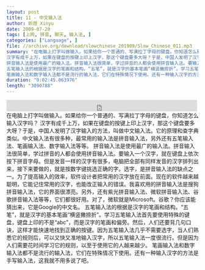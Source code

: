 ```yaml
---
layout: post
title: 11 - 中文输入法
author: 昕煜 Xinyu
date: 2009-07-20
tags: [上网, 拼音, 聊天, 输入法, ]
categories: ["Language", ]
file: //archive.org/download/slowchinese_201909/Slow_Chinese_011.mp3
summary: "在电脑上打字叫做输入。如果给你一个普通的、写满拉丁字母的键盘，你知道怎么输入汉字吗？  
汉字有成千上万，如果在键盘的按键上印上汉字，那这个键盘要多大呀？于是，中国人发明了汉字输入的方法，叫做中文输入法。它的原理和查字典类似。中文输入法有很多种，最常用的输入法是拼音输入法，另外还有五笔输入法、笔画输入法、数字输入法等等。  
拼音输入法是使用最广的输入法。拼音输入法很简单，学过拼音的人都会使用拼音输入法。要输入一个汉字，就在键盘上依次按下拼音字母。但是发音一样的汉字有很多，电脑把全部有同样发音的汉字排列出来，接下来要做的，就是按数字键挑选正确的字。选字，是拼音输入法的缺点之一。为了提高输入的效率，软件设计者把常用的汉字放在前面。现在的软件越来越聪明，它能记住常用的汉字，也能改正输入的错误。我喜欢用的拼音输入法是搜狗拼音输入法，它的界面很漂亮。另外，还有紫光拼音输入法、微软拼音输入法、谷歌拼音输入法等等，它们都很好用。对了，微软就是Microsoft。谷歌？你应该能猜出来，它是Google的中文名。  
五笔输入法的根据是汉字的笔画和结构。“五笔”，就是汉字的基本笔画“横竖撇捺折”。学习五笔输入法首先要使用特殊的键盘，键盘上印的不是“abc”，而是汉字的笔画和偏旁。然后，人们还要背几句口诀，这样才能快速地找到正确的按键。因为五笔输入法几乎不需要选字，当人们熟悉它的规则后，可以又快又准地输入汉字，所以五笔输入法一度很流行。但是因为人们需要花时间学习它的规则，以至于使用它的人越来越少。  
笔画输入法和数字输入法都不是流行的输入法，它们在特殊情况下使用。还有一种输入汉字的方法是手写输入法，这我就不用多说了吧。"
duration: "0:02:45.063976"
length: "3090788"
---
```


<iframe src="https://archive.org/embed/slowchinese_201909/Slow_Chinese_011.mp3" width="500" height="30" frameborder="0" webkitallowfullscreen="true" mozallowfullscreen="true" allowfullscreen></iframe>
在电脑上打字叫做输入。如果给你一个普通的、写满拉丁字母的键盘，你知道怎么输入汉字吗？  
汉字有成千上万，如果在键盘的按键上印上汉字，那这个键盘要多大呀？于是，中国人发明了汉字输入的方法，叫做中文输入法。它的原理和查字典类似。中文输入法有很多种，最常用的输入法是拼音输入法，另外还有五笔输入法、笔画输入法、数字输入法等等。  
拼音输入法是使用最广的输入法。拼音输入法很简单，学过拼音的人都会使用拼音输入法。要输入一个汉字，就在键盘上依次按下拼音字母。但是发音一样的汉字有很多，电脑把全部有同样发音的汉字排列出来，接下来要做的，就是按数字键挑选正确的字。选字，是拼音输入法的缺点之一。为了提高输入的效率，软件设计者把常用的汉字放在前面。现在的软件越来越聪明，它能记住常用的汉字，也能改正输入的错误。我喜欢用的拼音输入法是搜狗拼音输入法，它的界面很漂亮。另外，还有紫光拼音输入法、微软拼音输入法、谷歌拼音输入法等等，它们都很好用。对了，微软就是Microsoft。谷歌？你应该能猜出来，它是Google的中文名。  
五笔输入法的根据是汉字的笔画和结构。“五笔”，就是汉字的基本笔画“横竖撇捺折”。学习五笔输入法首先要使用特殊的键盘，键盘上印的不是“abc”，而是汉字的笔画和偏旁。然后，人们还要背几句口诀，这样才能快速地找到正确的按键。因为五笔输入法几乎不需要选字，当人们熟悉它的规则后，可以又快又准地输入汉字，所以五笔输入法一度很流行。但是因为人们需要花时间学习它的规则，以至于使用它的人越来越少。  
笔画输入法和数字输入法都不是流行的输入法，它们在特殊情况下使用。还有一种输入汉字的方法是手写输入法，这我就不用多说了吧。